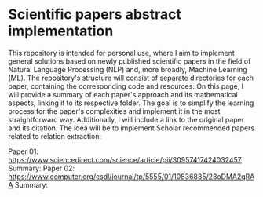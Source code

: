 # Scientific papers abstract implementation 
This repository is intended for personal use, where I aim to implement general solutions based on newly published scientific papers in the field of Natural Language Processing (NLP) and, more broadly, Machine Learning (ML).
The repository's structure will consist of separate directories for each paper, containing the corresponding code and resources. On this page, I will provide a summary of each paper's approach and its mathematical aspects, linking it to its respective folder. The goal is to simplify the learning process for the paper's complexities and implement it in the most straightforward way. Additionally, I will include a link to the original paper and its citation.
The idea will be to implement Scholar recommended papers related to relation extraction:

Paper 01: https://www.sciencedirect.com/science/article/pii/S0957417424032457
Summary:
Paper 02: https://www.computer.org/csdl/journal/tp/5555/01/10836885/23oDMA2qRAA
Summary:


